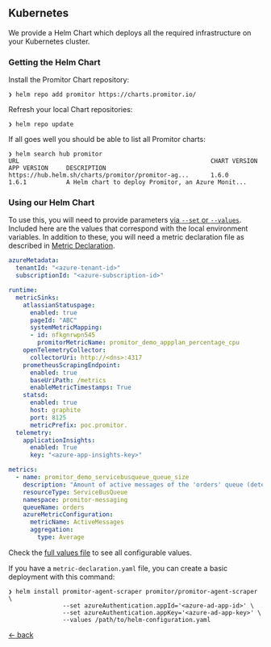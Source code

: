 ## Kubernetes

We provide a Helm Chart which deploys all the required infrastructure on your
Kubernetes cluster.

### Getting the Helm Chart

Install the Promitor Chart repository:

```shell
❯ helm repo add promitor https://charts.promitor.io/
```

Refresh your local Chart repositories:

```shell
❯ helm repo update
```

If all goes well you should be able to list all Promitor charts:

```shell
❯ helm search hub promitor
URL                                                     CHART VERSION   APP VERSION     DESCRIPTION
https://hub.helm.sh/charts/promitor/promitor-ag...      1.6.0           1.6.1           A Helm chart to deploy Promitor, an Azure Monit...
```

### Using our Helm Chart

To use this, you will need to provide parameters [via `--set` or `--values`](https://helm.sh/docs/using_helm/#customizing-the-chart-before-installing).
Included here are the values that correspond with the local environment variables.
In addition to these, you will need a metric declaration file as described in
[Metric Declaration](deployment/scraping/overview.md).

```yaml
azureMetadata:
  tenantId: "<azure-tenant-id>"
  subscriptionId: "<azure-subscription-id>"

runtime:
  metricSinks:
    atlassianStatuspage:
      enabled: true
      pageId: "ABC"
      systemMetricMapping:
      - id: nfkgnrwpn545
        promitorMetricName: promitor_demo_appplan_percentage_cpu
    openTelemetryCollector:
      collectorUri: http://<dns>:4317
    prometheusScrapingEndpoint:
      enabled: true
      baseUriPath: /metrics
      enableMetricTimestamps: True
    statsd:
      enabled: true
      host: graphite
      port: 8125
      metricPrefix: poc.promitor.
  telemetry:
    applicationInsights:
      enabled: True
      key: "<azure-app-insights-key>"

metrics:
  - name: promitor_demo_servicebusqueue_queue_size
    description: "Amount of active messages of the 'orders' queue (determined with ServiceBusQueue provider)"
    resourceType: ServiceBusQueue
    namespace: promitor-messaging
    queueName: orders
    azureMetricConfiguration:
      metricName: ActiveMessages
      aggregation:
        type: Average
```

Check the [full values file](https://github.com/promitor/charts/blob/main/promitor-agent-scraper/values.yaml)
to see all configurable values.

If you have a `metric-declaration.yaml` file, you can create a basic deployment
with this command:

```shell
❯ helm install promitor-agent-scraper promitor/promitor-agent-scraper \
               --set azureAuthentication.appId='<azure-ad-app-id>' \
               --set azureAuthentication.appKey='<azure-ad-app-key>' \
               --values /path/to/helm-configuration.yaml
```

[&larr; back](../../index.md)
